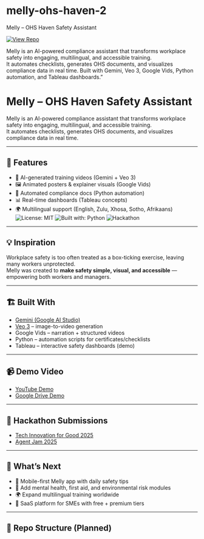 # melly-ohs-haven-2
Melly – OHS Haven Safety Assistant

[![View Repo](https://img.shields.io/badge/GitHub-Melly%20Repo-blue?logo=github)](https://github.com/<your-username>/melly-ohs-haven)

Melly is an AI-powered compliance assistant that transforms workplace safety into engaging, multilingual, and accessible training.  
It automates checklists, generates OHS documents, and visualizes compliance data in real time.
Built with Gemini, Veo 3, Google Vids, Python automation, and Tableau dashboards.”
# Melly – OHS Haven Safety Assistant

Melly is an AI-powered compliance assistant that transforms workplace safety into engaging, multilingual, and accessible training.  
It automates checklists, generates OHS documents, and visualizes compliance data in real time.

---

## 🚀 Features
- 🎥 AI-generated training videos (Gemini + Veo 3)  
- 🖼️ Animated posters & explainer visuals (Google Vids)  
- 📄 Automated compliance docs (Python automation)  
- 📊 Real-time dashboards (Tableau concepts)  
- 🌍 Multilingual support (English, Zulu, Xhosa, Sotho, Afrikaans)  
![License: MIT](https://img.shields.io/badge/License-MIT-green.svg)
![Built with: Python](https://img.shields.io/badge/Built%20with-Python-blue.svg)
![Hackathon](https://img.shields.io/badge/Submission-Tech%20Innovation%20for%20Good-blue)

---

## 💡 Inspiration
Workplace safety is too often treated as a box-ticking exercise, leaving many workers unprotected.  
Melly was created to **make safety simple, visual, and accessible** — empowering both workers and managers.  

---

## 🏗️ Built With
- [Gemini (Google AI Studio)](https://aistudio.google.com/)  
- [Veo 3](https://labs.google/fx/tools/veo) – image-to-video generation  
- Google Vids – narration + structured videos  
- Python – automation scripts for certificates/checklists  
- Tableau – interactive safety dashboards (demo)  

---

## 📹 Demo Video
- [YouTube Demo](https://youtube.com/your-demo-link)  
- [Google Drive Demo](https://drive.google.com/your-demo-link)  

---

## 📖 Hackathon Submissions
- [Tech Innovation for Good 2025](https://devpost.com/)  
- [Agent Jam 2025](https://devpost.com/)  

---

## 🌟 What’s Next
- 📱 Mobile-first Melly app with daily safety tips  
- 🧠 Add mental health, first aid, and environmental risk modules  
- 🌍 Expand multilingual training worldwide  
- 💼 SaaS platform for SMEs with free + premium tiers  

---

## 📂 Repo Structure (Planned)
